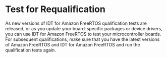# Test for Requalification<a name="requal-test"></a>

As new versions of IDT for Amazon FreeRTOS qualification tests are released, or as you update your board\-specific packages or device drivers, you can use IDT for Amazon FreeRTOS to test your microcontroller boards\. For subsequent qualifications, make sure that you have the latest versions of Amazon FreeRTOS and IDT for Amazon FreeRTOS and run the qualification tests again\.